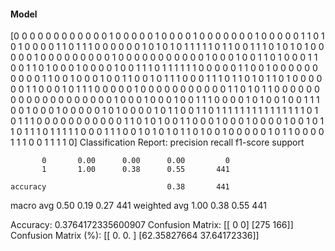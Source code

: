 #### Model
[0 0 0 0 0 0 0 0 0 0 0 0 1 0 0 0 0 0 1 0 0 0 0 1 0 0 0 0 0 0 0 1 0 0 0 0 0
 1 1 0 1 0 1 0 0 0 0 1 1 0 1 1 1 0 0 0 0 0 0 1 0 1 0 1 0 1 1 1 1 1 0 1 1 0
 0 1 1 1 0 1 0 1 0 1 0 0 0 0 0 1 0 0 0 0 0 0 0 0 0 1 0 0 0 0 0 0 0 0 0 0 0
 1 0 0 0 1 0 0 1 1 0 1 0 0 0 1 1 0 0 1 1 0 1 0 0 0 1 0 0 0 0 1 0 0 1 1 1 0
 1 1 1 1 1 1 0 0 0 0 0 1 1 0 0 1 0 0 0 0 0 0 0 0 0 0 1 1 0 0 1 0 0 0 1 0 0
 1 1 0 0 1 0 1 1 1 0 0 0 1 1 1 0 1 1 0 1 0 1 1 0 1 0 0 0 0 0 0 1 1 0 0 0 1
 0 1 1 1 0 0 0 0 0 1 0 0 0 0 0 0 0 0 0 0 0 1 1 0 1 0 1 1 0 0 0 0 0 0 0 0 0
 0 0 0 0 0 0 0 0 0 0 1 0 0 0 1 0 0 0 1 0 0 1 1 1 0 0 0 0 1 0 1 0 0 1 0 0 1
 1 1 0 0 1 0 0 0 1 0 0 0 0 0 1 0 1 0 0 0 0 1 0 1 1 0 0 1 1 0 1 1 1 1 1 1 1
 1 1 1 1 1 1 1 1 0 1 0 1 1 1 0 0 0 0 0 0 0 0 0 0 0 1 1 0 1 0 1 0 0 1 1 0 0
 0 1 0 0 0 1 0 0 0 0 1 0 0 1 0 1 1 0 1 1 1 0 1 1 1 1 1 0 0 0 1 1 1 0 0 1 0
 1 0 1 0 1 1 0 1 0 0 1 0 0 0 0 0 1 0 1 1 0 0 0 0 1 1 1 0 0 1 1 1 1 0]
Classification Report:
              precision    recall  f1-score   support

           0       0.00      0.00      0.00         0
           1       1.00      0.38      0.55       441

    accuracy                           0.38       441
   macro avg       0.50      0.19      0.27       441
weighted avg       1.00      0.38      0.55       441

Accuracy: 0.3764172335600907
Confusion Matrix:
[[  0   0]
 [275 166]]
Confusion Matrix (%):
[[ 0.          0.        ]
 [62.35827664 37.64172336]]
